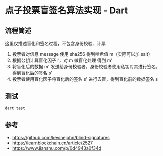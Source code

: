 # 点子投票盲签名算法实现 - Dart

## 流程简述
这里仅描述盲化和签名过程，不包含身份校验、计票

1. 投票者对信息 message 使用 sha256 得到哈希值 m（实际可以加 salt）
2. 根据公钥计算盲化因子 r，对 m 做盲化处理 得到 m'
3. 将盲化后的数据 m' 发送给身份校验者，身份校验者使用私钥对其进行签名，得到盲化后的签名 s'
4. 投票者使用盲化因子将盲化后的签名 s' 进行去盲，得到盲化前的数据签名 s

## 测试
```dart
dart test
```

## 参考
- https://github.com/kevinejohn/blind-signatures
- https://learnblockchain.cn/article/2527
- https://www.jianshu.com/p/0d4943a0f34d